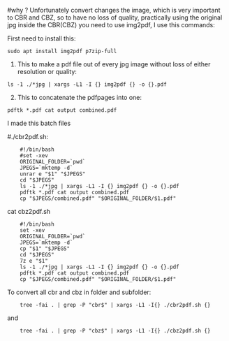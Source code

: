#why ?
Unfortunately convert changes the image, which is very important to CBR and CBZ, so to have no loss of quality, practically using the original jpg inside the CBR(CBZ) you need to use img2pdf, I use this commands:

First need to install this:
```
sudo apt install img2pdf p7zip-full
```

1) This to make a pdf file out of every jpg image without loss of either resolution or quality:
```
ls -1 ./*jpg | xargs -L1 -I {} img2pdf {} -o {}.pdf
```
2) This to concatenate the pdfpages into one:
```
pdftk *.pdf cat output combined.pdf
```
I made this batch files

#./cbr2pdf.sh:
```
	#!/bin/bash
	#set -xev
	ORIGINAL_FOLDER=`pwd` 
	JPEGS=`mktemp -d`
	unrar e "$1" "$JPEGS"
	cd "$JPEGS"
	ls -1 ./*jpg | xargs -L1 -I {} img2pdf {} -o {}.pdf
	pdftk *.pdf cat output combined.pdf
	cp "$JPEGS/combined.pdf" "$ORIGINAL_FOLDER/$1.pdf"
```

cat cbz2pdf.sh
```
	#!/bin/bash
	set -xev
	ORIGINAL_FOLDER=`pwd` 
	JPEGS=`mktemp -d`
	cp "$1" "$JPEGS"
	cd "$JPEGS"
	7z e "$1" 
	ls -1 ./*jpg | xargs -L1 -I {} img2pdf {} -o {}.pdf
	pdftk *.pdf cat output combined.pdf
	cp "$JPEGS/combined.pdf" "$ORIGINAL_FOLDER/$1.pdf"

```
	

To convert all cbr and cbz in folder and subfolder:

```	
	tree -fai . | grep -P "cbr$" | xargs -L1 -I{} ./cbr2pdf.sh {}
```
and

```	
	tree -fai . | grep -P "cbz$" | xargs -L1 -I{} ./cbz2pdf.sh {}
```
